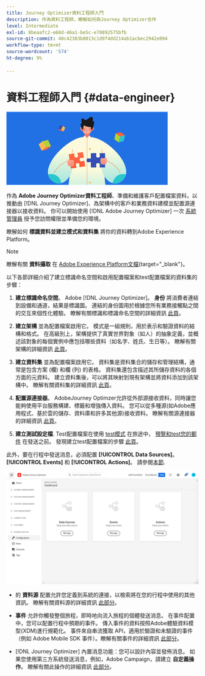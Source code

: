 ```yaml
---
title: Journey Optimizer資料工程師入門
description: 作為資料工程師，瞭解如何與Journey Optimizer合作
level: Intermediate
exl-id: 8beaafc2-e68d-46a1-be5c-e70892575bfb
source-git-commit: 40c42303b8013c1d9f4dd214ab1acbec2942e094
workflow-type: tm+mt
source-wordcount: '574'
ht-degree: 9%

---
```


# 資料工程師入門 {#data-engineer}

![資料工程師](assets/do-not-localize/user-1.png)

作為 **Adobe Journey Optimizer資料工程師**、準備和維護客戶配置檔案資料，以推動由 [!DNL Journey Optimizer]、為架構中的客戶和業務資料建模並配置源連接器以接收資料。 你可以開始使用 [!DNL Adobe Journey Optimizer] 一次 [系統管理員](administrator.md) 授予您訪問權限並準備您的環境。


瞭解如何 **標識資料並建立模式和資料集** 將你的資料轉到Adobe Experience Platform。

>[!NOTE]
>
>瞭解有關 **資料攝取** 在 [Adobe Experience Platform文檔](https://experienceleague.adobe.com/docs/experience-platform/ingestion/home.html?lang=zh-Hant){target=&quot;_blank&quot;}。

以下各節詳細介紹了建立標識命名空間和啟用配置檔案和test配置檔案的資料集的步驟：

1. **建立標識命名空間**。 Adobe [!DNL Journey Optimizer]。 **身份** 將消費者連結到設備和通道，結果是標識圖。 連結的身份圖用於根據您所有業務接觸點之間的交互來個性化體驗。  瞭解有關標識和標識命名空間的詳細資訊 [此頁](../../segment/get-started-identity.md)。

1. **建立架構** 並為配置檔案啟用它。 模式是一組規則，用於表示和驗證資料的結構和格式。 在高級別上，架構提供了真實世界對象（如人）的抽象定義，並概述該對象的每個實例中應包括哪些資料（如名字、姓氏、生日等）。  瞭解有關架構的詳細資訊 [此頁](../get-started-schemas.md)。

1. **建立資料集** 並為配置檔案啟用它。 資料集是資料集合的儲存和管理結構，通常是包含方案 (欄) 和欄 (列) 的表格。 資料集還包含描述其所儲存資料的各個方面的元資料。 建立資料集後，可以將其映射到現有架構並將資料添加到該架構中。 瞭解有關資料集的詳細資訊 [此頁](../get-started-datasets.md)。

1. **配置源連接器**。 AdobeJourney Optimzer允許從外部源接收資料，同時讓您能夠使用平台服務構建、標籤和增強傳入資料。 您可以從多種源(如Adobe應用程式、基於雲的儲存、資料庫和許多其他源)接收資料。 瞭解有關源連接器的詳細資訊 [此頁](../get-started-sources.md)。

1. **建立測試設定檔**. Test配置檔案在使用 [test模式](../../building-journeys/testing-the-journey.md) 在旅途中， [預覽和test您的郵件](../../design/preview.md) 在發送之前。 發現建立test配置檔案的步驟 [此頁](../../segment/creating-test-profiles.md)。


此外，要在行程中發送消息，必須配置 **[!UICONTROL Data Sources]**。 **[!UICONTROL Events]** 和 **[!UICONTROL Actions]**。 請參閱[本節](../../configuration/about-data-sources-events-actions.md).

![](../assets/admin-menu.png)

* 的 **資料源** 配置允許您定義到系統的連接，以檢索將在您的行程中使用的其他資訊。 瞭解有關資料源的詳細資訊 [此部分](../../datasource/about-data-sources.md)。

* **事件** 允許你觸發整個旅程，即時地向流入旅程的個體發送消息。 在事件配置中，您可以配置行程中預期的事件。 傳入事件的資料按照Adobe體驗資料模型(XDM)進行規範化。 事件來自串流獲取 API，適用於驗證和未驗證的事件（例如 Adobe Mobile SDK 事件）。瞭解有關事件的詳細資訊 [此部分](../../event/about-events.md)。

* [!DNL Journey Optimizer] 內置消息功能：您可以設計內容並發佈消息。 如果您使用第三方系統發送消息，例如，Adobe Campaign，請建立 **自定義操作**。 瞭解有關此操作的詳細資訊 [此部分](../../action/action.md)。
